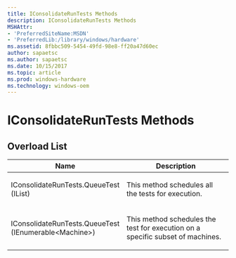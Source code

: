 ```yaml
---
title: IConsolidateRunTests Methods
description: IConsolidateRunTests Methods
MSHAttr:
- 'PreferredSiteName:MSDN'
- 'PreferredLib:/library/windows/hardware'
ms.assetid: 8fbbc509-5454-49fd-98e8-ff20a47d60ec
author: sapaetsc
ms.author: sapaetsc
ms.date: 10/15/2017
ms.topic: article
ms.prod: windows-hardware
ms.technology: windows-oem
---
```


# IConsolidateRunTests Methods


## <span id="Overload_List"></span><span id="overload_list"></span><span id="OVERLOAD_LIST"></span>Overload List


<table>
<colgroup>
<col width="50%" />
<col width="50%" />
</colgroup>
<thead>
<tr class="header">
<th>Name</th>
<th>Description</th>
</tr>
</thead>
<tbody>
<tr class="odd">
<td><p>IConsolidateRunTests.QueueTest (IList)</p></td>
<td><p>This method schedules all the tests for execution.</p></td>
</tr>
<tr class="even">
<td><p>IConsolidateRunTests.QueueTest (IEnumerable&lt;Machine&gt;)</p></td>
<td><p>This method schedules the test for execution on a specific subset of machines.</p></td>
</tr>
</tbody>
</table>

 

 

 






